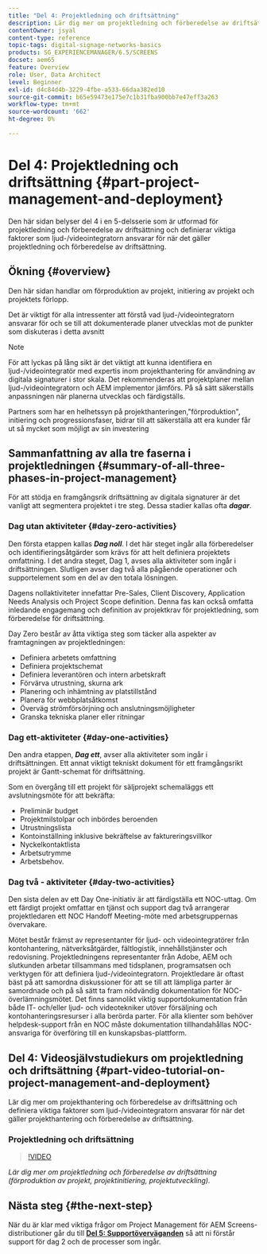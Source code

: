 ```yaml
---
title: "Del 4: Projektledning och driftsättning"
description: Lär dig mer om projektledning och förberedelse av driftsättning (förproduktion av projekt, projektinitiering, projektprogression) för AEM Screens.
contentOwner: jsyal
content-type: reference
topic-tags: digital-signage-networks-basics
products: SG_EXPERIENCEMANAGER/6.5/SCREENS
docset: aem65
feature: Overview
role: User, Data Architect
level: Beginner
exl-id: d4c84d4b-3229-4fbe-a533-66daa382ed10
source-git-commit: b65e59473e175e7c1b31fba900bb7e47eff3a263
workflow-type: tm+mt
source-wordcount: '662'
ht-degree: 0%

---
```


# Del 4: Projektledning och driftsättning {#part-project-management-and-deployment}

Den här sidan belyser del 4 i en 5-delsserie som är utformad för projektledning och förberedelse av driftsättning och definierar viktiga faktorer som ljud-/videointegratorn ansvarar för när det gäller projektledning och förberedelse av driftsättning.

## Ökning {#overview}

Den här sidan handlar om förproduktion av projekt, initiering av projekt och projektets förlopp.

Det är viktigt för alla intressenter att förstå vad ljud-/videointegratorn ansvarar för och se till att dokumenterade planer utvecklas mot de punkter som diskuteras i detta avsnitt

>[!NOTE]
>
>För att lyckas på lång sikt är det viktigt att kunna identifiera en ljud-/videointegratör med expertis inom projekthantering för användning av digitala signaturer i stor skala. Det rekommenderas att projektplaner mellan ljud-/videointegratorn och AEM implementor jämförs. På så sätt säkerställs anpassningen när planerna utvecklas och färdigställs.
>
>Partners som har en helhetssyn på projekthanteringen,&quot;förproduktion&quot;, initiering och progressionsfaser, bidrar till att säkerställa att era kunder får ut så mycket som möjligt av sin investering

## Sammanfattning av alla tre faserna i projektledningen {#summary-of-all-three-phases-in-project-management}

För att stödja en framgångsrik driftsättning av digitala signaturer är det vanligt att segmentera projektet i tre steg. Dessa stadier kallas ofta ***dagar***.

### Dag utan aktiviteter {#day-zero-activities}

Den första etappen kallas ***Dag noll***. I det här steget ingår alla förberedelser och identifieringsåtgärder som krävs för att helt definiera projektets omfattning. I det andra steget, Dag 1, avses alla aktiviteter som ingår i driftsättningen. Slutligen avser dag två alla pågående operationer och supportelement som en del av den totala lösningen.

Dagens nollaktiviteter innefattar Pre-Sales, Client Discovery, Application Needs Analysis och Project Scope definition. Denna fas kan också omfatta inledande engagemang och definition av projektkrav för projektledning, som förberedelse för driftsättning.

Day Zero består av åtta viktiga steg som täcker alla aspekter av framtagningen av projektledningen:

* Definiera arbetets omfattning
* Definiera projektschemat
* Definiera leverantören och intern arbetskraft
* Förvärva utrustning, skurna ark
* Planering och inhämtning av platstillstånd
* Planera för webbplatsåtkomst
* Överväg strömförsörjning och anslutningsmöjligheter
* Granska tekniska planer eller ritningar

### Dag ett-aktiviteter {#day-one-activities}

Den andra etappen, ***Dag ett***, avser alla aktiviteter som ingår i driftsättningen. Ett annat viktigt tekniskt dokument för ett framgångsrikt projekt är Gantt-schemat för driftsättning.

Som en övergång till ett projekt för säljprojekt schemaläggs ett avslutningsmöte för att bekräfta:

* Preliminär budget
* Projektmilstolpar och inbördes beroenden
* Utrustningslista
* Kontoinställning inklusive bekräftelse av faktureringsvillkor
* Nyckelkontaktlista
* Arbetsutrymme
* Arbetsbehov.

### Dag två - aktiviteter {#day-two-activities}

Den sista delen av ett Day One-initiativ är att färdigställa ett NOC-uttag. Om ett färdigt projekt omfattar en tjänst och support dag två arrangerar projektledaren ett NOC Handoff Meeting-möte med arbetsgruppernas övervakare.

Mötet består främst av representanter för ljud- och videointegratörer från kontohantering, nätverksåtgärder, fältlogistik, innehållstjänster och redovisning. Projektledningens representanter från Adobe, AEM och slutkunden arbetar tillsammans med tidsplanen, programsatsen och verktygen för att definiera ljud-/videointegratorn. Projektledare är oftast bäst på att samordna diskussioner för att se till att lämpliga parter är samordnade och på så sätt ta fram nödvändig dokumentation för NOC-överlämningsmötet. Det finns sannolikt viktig supportdokumentation från både IT- och/eller ljud- och videotekniker utöver försäljning och kontohanteringsresurser i alla berörda parter. För alla klienter som behöver helpdesk-support från en NOC måste dokumentation tillhandahållas NOC-ansvariga för överföring till en kunskapsbas-plattform.

## Del 4: Videosjälvstudiekurs om projektledning och driftsättning {#part-video-tutorial-on-project-management-and-deployment}

Lär dig mer om projekthantering och förberedelse av driftsättning och definiera viktiga faktorer som ljud-/videointegratorn ansvarar för när det gäller projekthantering och förberedelse av driftsättning.

### Projektledning och driftsättning

>[!VIDEO](https://video.tv.adobe.com/v/28408)

*Lär dig mer om projektledning och förberedelse av driftsättning (förproduktion av projekt, projektinitiering, projektutveckling).*

## Nästa steg {#the-next-step}

När du är klar med viktiga frågor om Project Management för AEM Screens-distributioner går du till **[Del 5: Supportöverväganden](support-considerations.md)** så att ni förstår support för dag 2 och de processer som ingår.
